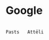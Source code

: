 # Google
                                                                                                                                                        Pasts   Attēli
